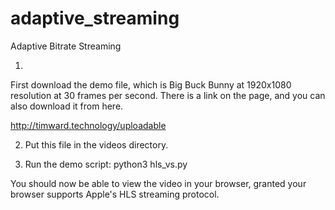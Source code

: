 # adaptive_streaming
Adaptive Bitrate Streaming

1)
First download the demo file, which is Big Buck Bunny at 1920x1080 resolution at 30 frames per second. There is a link on the page, and you can also download it from here.

http://timward.technology/uploadable

2) Put this file in the videos directory.

3) Run the demo script:
python3 hls_vs.py

You should now be able to view the video in your browser, granted your browser supports Apple's HLS streaming protocol.




